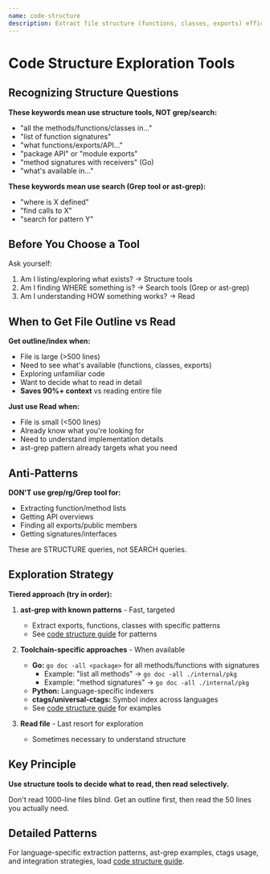 ```yaml
---
name: code-structure
description: Extract file structure (functions, classes, exports) efficiently without reading entire files, using ast-grep, go doc, ctags, or other language-specific tools to get outlines and signatures
---
```


# Code Structure Exploration Tools

## Recognizing Structure Questions

**These keywords mean use structure tools, NOT grep/search:**
- "all the methods/functions/classes in..."
- "list of function signatures"
- "what functions/exports/API..."
- "package API" or "module exports"
- "method signatures with receivers" (Go)
- "what's available in..."

**These keywords mean use search (Grep tool or ast-grep):**
- "where is X defined"
- "find calls to X"
- "search for pattern Y"

## Before You Choose a Tool

Ask yourself:
1. Am I listing/exploring what exists? → Structure tools
2. Am I finding WHERE something is? → Search tools (Grep or ast-grep)
3. Am I understanding HOW something works? → Read

## When to Get File Outline vs Read

**Get outline/index when:**
- File is large (>500 lines)
- Need to see what's available (functions, classes, exports)
- Exploring unfamiliar code
- Want to decide what to read in detail
- **Saves 90%+ context** vs reading entire file

**Just use Read when:**
- File is small (<500 lines)
- Already know what you're looking for
- Need to understand implementation details
- ast-grep pattern already targets what you need

## Anti-Patterns

**DON'T use grep/rg/Grep tool for:**
- Extracting function/method lists
- Getting API overviews
- Finding all exports/public members
- Getting signatures/interfaces

These are STRUCTURE queries, not SEARCH queries.

## Exploration Strategy

**Tiered approach (try in order):**

1. **ast-grep with known patterns** - Fast, targeted
   - Extract exports, functions, classes with specific patterns
   - See [code structure guide](./reference/code-structure-guide.md) for patterns

2. **Toolchain-specific approaches** - When available
   - **Go:** `go doc -all <package>` for all methods/functions with signatures
     - Example: "list all methods" → `go doc -all ./internal/pkg`
     - Example: "method signatures" → `go doc -all ./internal/pkg`
   - **Python:** Language-specific indexers
   - **ctags/universal-ctags:** Symbol index across languages
   - See [code structure guide](./reference/code-structure-guide.md) for examples

3. **Read file** - Last resort for exploration
   - Sometimes necessary to understand structure

## Key Principle

**Use structure tools to decide what to read, then read selectively.**

Don't read 1000-line files blind. Get an outline first, then read the 50 lines you actually need.

## Detailed Patterns

For language-specific extraction patterns, ast-grep examples, ctags usage, and integration strategies, load [code structure guide](./reference/code-structure-guide.md).
